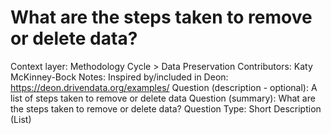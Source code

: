 # What are the steps taken to remove or delete data?

Context layer: Methodology Cycle > Data Preservation
Contributors: Katy McKinney-Bock
Notes: Inspired by/included in Deon: https://deon.drivendata.org/examples/
Question (description - optional): A list of steps taken to remove or delete data
Question (summary): What are the steps taken to remove or delete data?
Question Type: Short Description (List)
